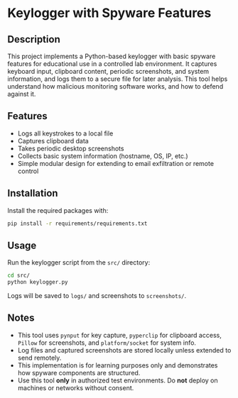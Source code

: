 # Keylogger with Spyware Features

## Description
This project implements a Python-based keylogger with basic spyware features for educational use in a controlled lab environment. It captures keyboard input, clipboard content, periodic screenshots, and system information, and logs them to a secure file for later analysis. This tool helps understand how malicious monitoring software works, and how to defend against it.

## Features
- Logs all keystrokes to a local file
- Captures clipboard data
- Takes periodic desktop screenshots
- Collects basic system information (hostname, OS, IP, etc.)
- Simple modular design for extending to email exfiltration or remote control

## Installation
Install the required packages with:

```bash
pip install -r requirements/requirements.txt
```

## Usage

Run the keylogger script from the `src/` directory:

```bash
cd src/
python keylogger.py
```

Logs will be saved to `logs/` and screenshots to `screenshots/`.

## Notes
- This tool uses `pynput` for key capture, `pyperclip` for clipboard access, `Pillow` for screenshots, and `platform/socket` for system info.
- Log files and captured screenshots are stored locally unless extended to send remotely.
- This implementation is for learning purposes only and demonstrates how spyware components are structured.
- Use this tool **only** in authorized test environments. Do **not** deploy on machines or networks without consent.
